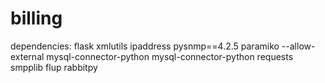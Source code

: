 # billing

dependencies:
  flask
  xmlutils
  ipaddress
  pysnmp==4.2.5
  paramiko
  --allow-external mysql-connector-python mysql-connector-python
  requests
  smpplib
  flup
  rabbitpy
